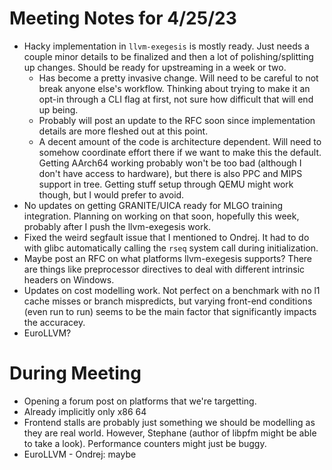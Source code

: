 # Meeting Notes for 4/25/23

* Hacky implementation in `llvm-exegesis` is mostly ready. Just needs a couple
  minor details to be finalized and then a lot of polishing/splitting up changes. 
  Should be ready for upstreaming in a week or two.
  * Has become a pretty invasive change. Will need to be careful to not break
    anyone else's workflow. Thinking about trying to make it an opt-in through
    a CLI flag at first, not sure how difficult that will end up being.
  * Probably will post an update to the RFC soon since implementation details
    are more fleshed out at this point.
  * A decent amount of the code is architecture dependent. Will need to somehow
    coordinate effort there if we want to make this the default. Getting
    AArch64 working probably won't be too bad (although I don't have access
    to hardware), but there is also PPC and MIPS support in tree. Getting stuff
    setup through QEMU might work though, but I would prefer to avoid.
* No updates on getting GRANITE/UICA ready for MLGO training integration.
  Planning on working on that soon, hopefully this week, probably after I push
  the llvm-exegesis work.
* Fixed the weird segfault issue that I mentioned to Ondrej. It had to do with
  glibc automatically calling the `rseq` system call during initialization.
* Maybe post an RFC on what platforms llvm-exegesis supports? There are things
  like preprocessor directives to deal with different intrinsic headers on
  Windows.
* Updates on cost modelling work. Not perfect on a benchmark with no l1 cache
  misses or branch mispredicts, but varying front-end conditions (even run
  to run) seems to be the main factor that significantly impacts the accuracey. 
* EuroLLVM?

# During Meeting

* Opening a forum post on platforms that we're targetting.
* Already implicitly only x86 64
* Frontend stalls are probably just something we should be modelling as they
are real world. However, Stephane (author of libpfm might be able to take a
look). Performance counters might just be buggy.
* EuroLLVM - Ondrej: maybe
